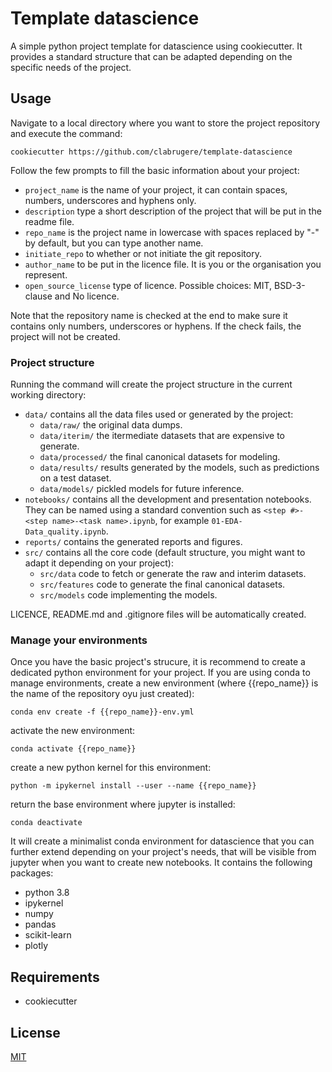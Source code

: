 
# Template datascience

A simple python project template for datascience using cookiecutter. It provides a standard structure that can be adapted depending on the specific needs of the project.

## Usage

Navigate to a local directory where you want to store the project repository and execute the command:

```
cookiecutter https://github.com/clabrugere/template-datascience
```

Follow the few prompts to fill the basic information about your project:
- `project_name` is the name of your project, it can contain spaces, numbers, underscores and hyphens only.
- `description` type a short description of the project that will be put in the readme file.
- `repo_name` is the project name in lowercase with spaces replaced by "-" by default, but you can type another name.
- `initiate_repo` to whether or not initiate the git repository.
- `author_name` to be put in the licence file. It is you or the organisation you represent.
- `open_source_license` type of licence. Possible choices: MIT, BSD-3-clause and No licence.

Note that the repository name is checked at the end to make sure it contains only numbers, underscores or hyphens. If the check fails, the project will not be created.

### Project structure

Running the command will create the project structure in the current working directory:
- `data/` contains all the data files used or generated by the project:
	- `data/raw/` the original data dumps.
	- `data/iterim/` the itermediate datasets that are expensive to generate.
	- `data/processed/` the final canonical datasets for modeling.
	- `data/results/` results generated by the models, such as predictions on a test dataset.
	- `data/models/` pickled models for future inference.
- `notebooks/` contains all the development and presentation notebooks. They can be named using a standard convention such as `<step #>-<step name>-<task name>.ipynb`, for example `01-EDA-Data_quality.ipynb`.
- `reports/` contains the generated reports and figures.
- `src/` contains all the core code (default structure, you might want to adapt it depending on your project):
	- `src/data` code to fetch or generate the raw and interim datasets.
	- `src/features` code to generate the final canonical datasets.
	- `src/models` code implementing the models.

LICENCE, README.md and .gitignore files will be automatically created.

### Manage your environments

Once you have the basic project's strucure, it is recommend to create a dedicated python environment for your project. If you are using conda to manage environments, create a new environment (where {{repo_name}} is the name of the repository oyu just created):

```
conda env create -f {{repo_name}}-env.yml
```
activate the new environment:
```
conda activate {{repo_name}}
```
create a new python kernel for this environment:
```
python -m ipykernel install --user --name {{repo_name}}
```
return the base environment where jupyter is installed:
```
conda deactivate
```

It will create a minimalist conda environment for datascience that you can further extend depending on your project's needs, that will be visible from jupyter when you want to create new notebooks. It contains the following packages:
  - python 3.8
  - ipykernel
  - numpy
  - pandas
  - scikit-learn 
  - plotly

## Requirements

- cookiecutter

## License

[MIT](LICENSE)